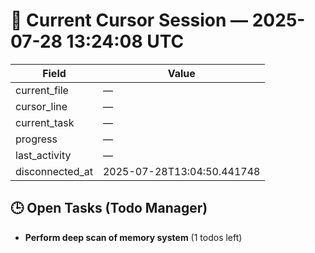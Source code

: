 # 📝 Current Cursor Session — 2025-07-28 13:24:08 UTC

| Field | Value |
|-------|-------|
| current_file | — |
| cursor_line | — |
| current_task | — |
| progress | — |
| last_activity | — |
| disconnected_at | 2025-07-28T13:04:50.441748 |

## 🕒 Open Tasks (Todo Manager)
- **Perform deep scan of memory system** (1 todos left)
